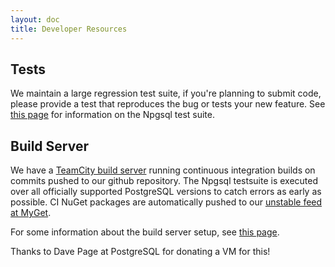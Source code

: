 ```yaml
---
layout: doc
title: Developer Resources
---
```


## Tests

We maintain a large regression test suite, if you're planning to submit code, please provide a test
that reproduces the bug or tests your new feature. See [this page](tests.html) for information on the
Npgsql test suite.

## Build Server

We have a [TeamCity build server](https://www.jetbrains.com/teamcity/) running continuous integration builds
on commits pushed to our github repository. The Npgsql testsuite is executed over all officially supported
PostgreSQL versions to catch errors as early as possible. CI NuGet packages are automatically pushed to our
[unstable feed at MyGet](https://www.myget.org/F/npgsql-unstable).

For some information about the build server setup, see [this page](build-server.html).

Thanks to Dave Page at PostgreSQL for donating a VM for this!
